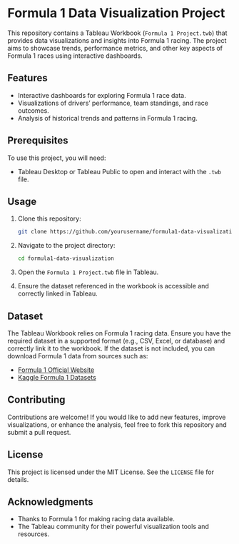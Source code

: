 # Formula 1 Data Visualization Project

This repository contains a Tableau Workbook (`Formula 1 Project.twb`) that provides data visualizations and insights into Formula 1 racing. The project aims to showcase trends, performance metrics, and other key aspects of Formula 1 races using interactive dashboards.

## Features
- Interactive dashboards for exploring Formula 1 race data.
- Visualizations of drivers’ performance, team standings, and race outcomes.
- Analysis of historical trends and patterns in Formula 1 racing.

## Prerequisites
To use this project, you will need:
- Tableau Desktop or Tableau Public to open and interact with the `.twb` file.

## Usage
1. Clone this repository:
   ```bash
   git clone https://github.com/yourusername/formula1-data-visualization.git
   ```

2. Navigate to the project directory:
   ```bash
   cd formula1-data-visualization
   ```

3. Open the `Formula 1 Project.twb` file in Tableau.

4. Ensure the dataset referenced in the workbook is accessible and correctly linked in Tableau.

## Dataset
The Tableau Workbook relies on Formula 1 racing data. Ensure you have the required dataset in a supported format (e.g., CSV, Excel, or database) and correctly link it to the workbook. If the dataset is not included, you can download Formula 1 data from sources such as:
- [Formula 1 Official Website](https://www.formula1.com/)
- [Kaggle Formula 1 Datasets](https://www.kaggle.com/)

## Contributing
Contributions are welcome! If you would like to add new features, improve visualizations, or enhance the analysis, feel free to fork this repository and submit a pull request.

## License
This project is licensed under the MIT License. See the `LICENSE` file for details.

## Acknowledgments
- Thanks to Formula 1 for making racing data available.
- The Tableau community for their powerful visualization tools and resources.

